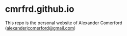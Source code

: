 # cmrfrd.github.io

This repo is the personal website of Alexander Comerford (alexanderjcomerford@gmail.com)
